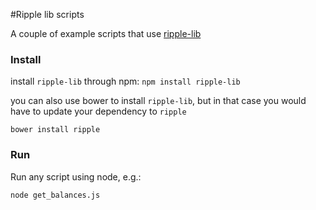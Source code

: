 #Ripple lib scripts

A couple of example scripts that use [ripple-lib](https://github.com/ripple/ripple-lib)

### Install
install `ripple-lib` through npm:
`npm install ripple-lib`

you can also use bower to install `ripple-lib`, but in that case you would have to update your dependency to `ripple`
```shell
bower install ripple
```

### Run

Run any script using node, e.g.:

```shell
node get_balances.js
```